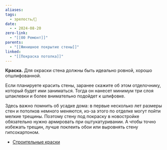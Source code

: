 ```yaml
---
aliases: 
tags:
  - зрелость/🌱
date:
  - - 2024-08-20
zero-link:
  - "[[00 Ремонт]]"
parents:
  - "[[Финишное покрытие стены]]"
linked:
  - "[[Покраска потолка]]"
---
```

**Краска.** Для окраски стена должны быть идеально ровной, хорошо отшлифованной.

Если планируете красить стены, заранее скажите об этом отделочнику, который будет ими заниматься. Тогда он нанесет минимум три слоя шпаклевки и более внимательно подойдет к шлифовке.

Здесь важно помнить об усадке дома: в первые несколько лет размеры стен и потолков немного меняются, из-за этого по отделке могут пойти мелкие трещины. Поэтому стену под покраску в новостройке обязательно нужно армировать при оштукатуривании. А чтобы точно избежать трещин, лучше поклеить обои или выровнять стену гипсокартоном.

- [Строительные краски](Строительные%20краски.md)